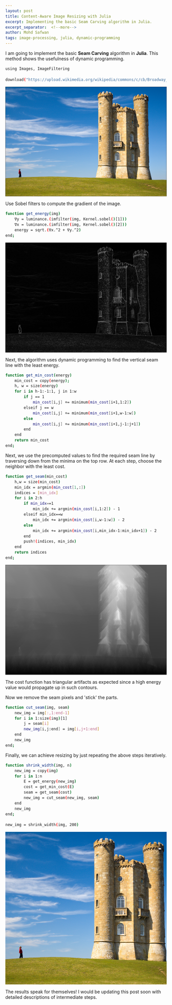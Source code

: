 ```yaml
---
layout: post
title: Content-Aware Image Resizing with Julia
excerpt: Implementing the basic Seam Carving algorithm in Julia.
excerpt_separator:  <!--more-->
author: Mohd Safwan
tags: image-processing, julia, dynamic-programming
---
```


I am going to implement the basic **Seam Carving** algorithm in **Julia**. This method shows the usefulness of dynamic programming.

```bash
using Images, ImageFiltering

download("https://upload.wikimedia.org/wikipedia/commons/c/cb/Broadway_tower_edit.jpg", "test.jpg");
```

<div align='center'>
   <img src="/assets/img/seam_carving/1.png" align='center'/>
</div>

Use Sobel filters to compute the gradient of the image.
```bash
function get_energy(img)
	∇y = luminance.(imfilter(img, Kernel.sobel()[1]))
	∇x = luminance.(imfilter(img, Kernel.sobel()[2]))
	energy = sqrt.(∇x.^2 + ∇y.^2)
end;
```
<div align='center'>
   <img src="/assets/img/seam_carving/2.png" align='center'/>
</div>

Next, the algorithm uses dynamic programming to find the vertical seam line with the least energy.

```bash
function get_min_cost(energy)
	min_cost = copy(energy);	
	h, w = size(energy)
	for i in h-1:-1:1, j in 1:w
		if j == 1
			min_cost[i,j] += minimum(min_cost[i+1,1:2])
		elseif j == w
			min_cost[i,j] += minimum(min_cost[i+1,w-1:w])
		else
			min_cost[i,j] += minimum(min_cost[i+1,j-1:j+1])
		end
	end
	return min_cost
end;
```
Next, we use the precomputed values to find the required seam line by traversing down from the minima on the top row. At each step, choose the neighbor with the least cost.

```bash
function get_seam(min_cost)
	h,w = size(min_cost)
	min_idx = argmin(min_cost[1,:])
	indices = [min_idx]
	for i in 2:h
		if min_idx==1
			min_idx += argmin(min_cost[i,1:2]) - 1
		elseif min_idx==w
			min_idx += argmin(min_cost[i,w-1:w]) - 2
		else
			min_idx += argmin(min_cost[i,min_idx-1:min_idx+1]) - 2
		end
		push!(indices, min_idx)
	end
	return indices
end;
```
<div align='center'>
   <img src="/assets/img/seam_carving/3.png" align='center'/>
</div>

The cost function has triangular artifacts as expected since a high energy value would propagate up in such contours.

Now we remove the seam pixels and 'stick' the parts.

```bash
function cut_seam(img, seam)
	new_img = img[:,1:end-1]
	for i in 1:size(img)[1]
		j = seam[i]
		new_img[i,j:end] = img[i,j+1:end]
	end
	new_img
end;
```
Finally, we can achieve resizing by just repeating the above steps iteratively.

```bash
function shrink_width(img, n)
	new_img = copy(img)
	for i in 1:n
		E = get_energy(new_img)
		cost = get_min_cost(E)
		seam = get_seam(cost)
		new_img = cut_seam(new_img, seam)
	end
	new_img
end;

new_img = shrink_width(img, 200)
```

<div align='center'>
   <img src="/assets/img/seam_carving/4.png" align='center'/>
</div>

The results speak for themselves! I would be updating this post soon with detailed descriptions of intermediate steps.
